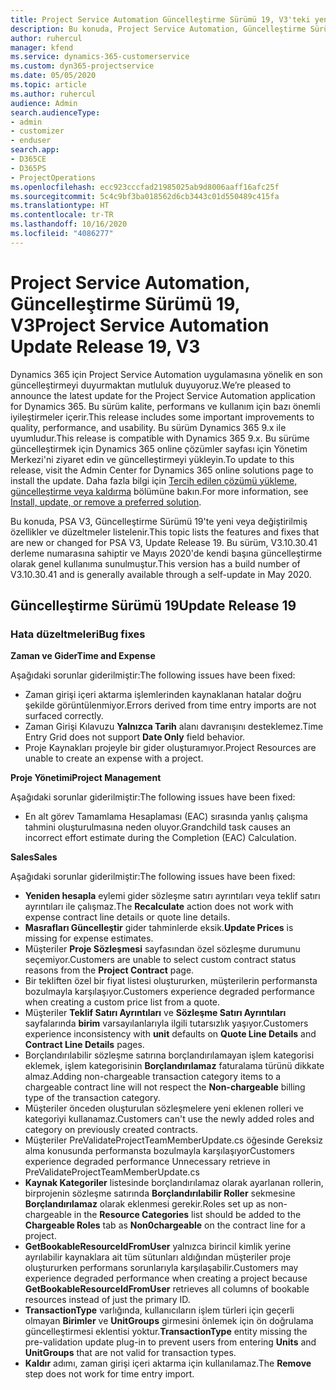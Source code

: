 ```yaml
---
title: Project Service Automation Güncelleştirme Sürümü 19, V3'teki yenilikler veya değişiklikler
description: Bu konuda, Project Service Automation, Güncelleştirme Sürümü 19, V3'teki özellikler ve düzeltmeler listelenir.
author: ruhercul
manager: kfend
ms.service: dynamics-365-customerservice
ms.custom: dyn365-projectservice
ms.date: 05/05/2020
ms.topic: article
ms.author: ruhercul
audience: Admin
search.audienceType:
- admin
- customizer
- enduser
search.app:
- D365CE
- D365PS
- ProjectOperations
ms.openlocfilehash: ecc923cccfad21985025ab9d8006aaff16afc25f
ms.sourcegitcommit: 5c4c9bf3ba018562d6cb3443c01d550489c415fa
ms.translationtype: HT
ms.contentlocale: tr-TR
ms.lasthandoff: 10/16/2020
ms.locfileid: "4086277"
---
```

# <a name="project-service-automation-update-release-19-v3"></a><span data-ttu-id="8dc66-103">Project Service Automation, Güncelleştirme Sürümü 19, V3</span><span class="sxs-lookup"><span data-stu-id="8dc66-103">Project Service Automation Update Release 19, V3</span></span>

<span data-ttu-id="8dc66-104">Dynamics 365 için Project Service Automation uygulamasına yönelik en son güncelleştirmeyi duyurmaktan mutluluk duyuyoruz.</span><span class="sxs-lookup"><span data-stu-id="8dc66-104">We’re pleased to announce the latest update for the Project Service Automation application for Dynamics 365.</span></span> <span data-ttu-id="8dc66-105">Bu sürüm kalite, performans ve kullanım için bazı önemli iyileştirmeler içerir.</span><span class="sxs-lookup"><span data-stu-id="8dc66-105">This release includes some important improvements to quality, performance, and usability.</span></span> <span data-ttu-id="8dc66-106">Bu sürüm Dynamics 365 9.x ile uyumludur.</span><span class="sxs-lookup"><span data-stu-id="8dc66-106">This release is compatible with Dynamics 365 9.x.</span></span> <span data-ttu-id="8dc66-107">Bu sürüme güncelleştirmek için Dynamics 365 online çözümler sayfası için Yönetim Merkezi'ni ziyaret edin ve güncelleştirmeyi yükleyin.</span><span class="sxs-lookup"><span data-stu-id="8dc66-107">To update to this release, visit the Admin Center for Dynamics 365 online solutions page to install the update.</span></span> <span data-ttu-id="8dc66-108">Daha fazla bilgi için [Tercih edilen çözümü yükleme, güncelleştirme veya kaldırma](https://docs.microsoft.com/power-platform/admin/install-remove-preferred-solution) bölümüne bakın.</span><span class="sxs-lookup"><span data-stu-id="8dc66-108">For more information, see [Install, update, or remove a preferred solution](https://docs.microsoft.com/power-platform/admin/install-remove-preferred-solution).</span></span>

<span data-ttu-id="8dc66-109">Bu konuda, PSA V3, Güncelleştirme Sürümü 19'te yeni veya değiştirilmiş özellikler ve düzeltmeler listelenir.</span><span class="sxs-lookup"><span data-stu-id="8dc66-109">This topic lists the features and fixes that are new or changed for PSA V3, Update Release 19.</span></span> <span data-ttu-id="8dc66-110">Bu sürüm, V3.10.30.41 derleme numarasına sahiptir ve Mayıs 2020'de kendi başına güncelleştirme olarak genel kullanıma sunulmuştur.</span><span class="sxs-lookup"><span data-stu-id="8dc66-110">This version has a build number of V3.10.30.41 and is generally available through a self-update in May 2020.</span></span>

## <a name="update-release-19"></a><span data-ttu-id="8dc66-111">Güncelleştirme Sürümü 19</span><span class="sxs-lookup"><span data-stu-id="8dc66-111">Update Release 19</span></span>

### <a name="bug-fixes"></a><span data-ttu-id="8dc66-112">Hata düzeltmeleri</span><span class="sxs-lookup"><span data-stu-id="8dc66-112">Bug fixes</span></span>

<span data-ttu-id="8dc66-113">**Zaman ve Gider**</span><span class="sxs-lookup"><span data-stu-id="8dc66-113">**Time and Expense**</span></span>

<span data-ttu-id="8dc66-114">Aşağıdaki sorunlar giderilmiştir:</span><span class="sxs-lookup"><span data-stu-id="8dc66-114">The following issues have been fixed:</span></span> 

- <span data-ttu-id="8dc66-115">Zaman girişi içeri aktarma işlemlerinden kaynaklanan hatalar doğru şekilde görüntülenmiyor.</span><span class="sxs-lookup"><span data-stu-id="8dc66-115">Errors derived from time entry imports are not surfaced correctly.</span></span>
- <span data-ttu-id="8dc66-116">Zaman Girişi Kılavuzu **Yalnızca Tarih** alanı davranışını desteklemez.</span><span class="sxs-lookup"><span data-stu-id="8dc66-116">Time Entry Grid does not support **Date Only** field behavior.</span></span>
- <span data-ttu-id="8dc66-117">Proje Kaynakları projeyle bir gider oluşturamıyor.</span><span class="sxs-lookup"><span data-stu-id="8dc66-117">Project Resources are unable to create an expense with a project.</span></span>

<span data-ttu-id="8dc66-118">**Proje Yönetimi**</span><span class="sxs-lookup"><span data-stu-id="8dc66-118">**Project Management**</span></span>

<span data-ttu-id="8dc66-119">Aşağıdaki sorunlar giderilmiştir:</span><span class="sxs-lookup"><span data-stu-id="8dc66-119">The following issues have been fixed:</span></span> 

-  <span data-ttu-id="8dc66-120">En alt görev Tamamlama Hesaplaması (EAC) sırasında yanlış çalışma tahmini oluşturulmasına neden oluyor.</span><span class="sxs-lookup"><span data-stu-id="8dc66-120">Grandchild task causes an incorrect effort estimate during the Completion (EAC) Calculation.</span></span>

<span data-ttu-id="8dc66-121">**Sales**</span><span class="sxs-lookup"><span data-stu-id="8dc66-121">**Sales**</span></span>

<span data-ttu-id="8dc66-122">Aşağıdaki sorunlar giderilmiştir:</span><span class="sxs-lookup"><span data-stu-id="8dc66-122">The following issues have been fixed:</span></span> 

- <span data-ttu-id="8dc66-123">**Yeniden hesapla** eylemi gider sözleşme satırı ayrıntıları veya teklif satırı ayrıntıları ile çalışmaz.</span><span class="sxs-lookup"><span data-stu-id="8dc66-123">The **Recalculate** action does not work with expense contract line details or quote line details.</span></span>
- <span data-ttu-id="8dc66-124">**Masrafları Güncelleştir** gider tahminlerde eksik.</span><span class="sxs-lookup"><span data-stu-id="8dc66-124">**Update Prices** is missing for expense estimates.</span></span>
-  <span data-ttu-id="8dc66-125">Müşteriler **Proje Sözleşmesi** sayfasından özel sözleşme durumunu seçemiyor.</span><span class="sxs-lookup"><span data-stu-id="8dc66-125">Customers are unable to select custom contract status reasons from the **Project Contract** page.</span></span>
- <span data-ttu-id="8dc66-126">Bir tekliften özel bir fiyat listesi oluştururken, müşterilerin performansta bozulmayla karşılaşıyor.</span><span class="sxs-lookup"><span data-stu-id="8dc66-126">Customers experience degraded performance when creating a custom price list from a quote.</span></span>
- <span data-ttu-id="8dc66-127">Müşteriler **Teklif Satırı Ayrıntıları** ve **Sözleşme Satırı Ayrıntıları** sayfalarında **birim** varsayılanlarıyla ilgili tutarsızlık yaşıyor.</span><span class="sxs-lookup"><span data-stu-id="8dc66-127">Customers experience inconsistency with **unit** defaults on **Quote Line Details** and **Contract Line Details** pages.</span></span>
- <span data-ttu-id="8dc66-128">Borçlandırılabilir sözleşme satırına borçlandırılamayan işlem kategorisi eklemek, işlem kategorisinin **Borçlandırılamaz** faturalama türünü dikkate almaz.</span><span class="sxs-lookup"><span data-stu-id="8dc66-128">Adding non-chargeable transaction category items to a chargeable contract line will not respect the **Non-chargeable** billing type of the transaction category.</span></span>
- <span data-ttu-id="8dc66-129">Müşteriler önceden oluşturulan sözleşmelere yeni eklenen rolleri ve kategoriyi kullanamaz.</span><span class="sxs-lookup"><span data-stu-id="8dc66-129">Customers can't use the newly added roles and category on previously created contracts.</span></span>
- <span data-ttu-id="8dc66-130">Müşteriler PreValidateProjectTeamMemberUpdate.cs öğesinde Gereksiz alma konusunda performansta bozulmayla karşılaşıyor</span><span class="sxs-lookup"><span data-stu-id="8dc66-130">Customers experience degraded performance Unnecessary retrieve in PreValidateProjectTeamMemberUpdate.cs</span></span>
- <span data-ttu-id="8dc66-131">**Kaynak Kategoriler** listesinde borçlandırılamaz olarak ayarlanan rollerin, birprojenin sözleşme satırında **Borçlandırılabilir Roller** sekmesine **Borçlandırılamaz** olarak eklenmesi gerekir.</span><span class="sxs-lookup"><span data-stu-id="8dc66-131">Roles set up as non-chargeable in the **Resource Categories** list should be added to the **Chargeable Roles** tab as **Non0chargeable** on the contract line for a project.</span></span>
- <span data-ttu-id="8dc66-132">**GetBookableResourceIdFromUser** yalnızca birincil kimlik yerine ayrılabilir kaynaklara ait tüm sütunları aldığından müşteriler proje oluştururken performans sorunlarıyla karşılaşabilir.</span><span class="sxs-lookup"><span data-stu-id="8dc66-132">Customers may experience degraded performance when creating a project because **GetBookableResourceIdFromUser** retrieves all columns of bookable resources instead of just the primary ID.</span></span>
- <span data-ttu-id="8dc66-133">**TransactionType** varlığında, kullanıcıların işlem türleri için geçerli olmayan **Birimler** ve **UnitGroups** girmesini önlemek için ön doğrulama güncelleştirmesi eklentisi yoktur.</span><span class="sxs-lookup"><span data-stu-id="8dc66-133">**TransactionType** entity missing the pre-validation update plug-in to prevent users from entering **Units** and **UnitGroups** that are not valid for transaction types.</span></span>
- <span data-ttu-id="8dc66-134">**Kaldır** adımı, zaman girişi içeri aktarma için kullanılamaz.</span><span class="sxs-lookup"><span data-stu-id="8dc66-134">The **Remove** step does not work for time entry import.</span></span>

